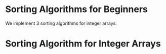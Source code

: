 # Sorting Algorithms for Beginners
We implement 3 sorting algorithms for integer arrays.
# Sorting Algorithm for Integer Arrays
